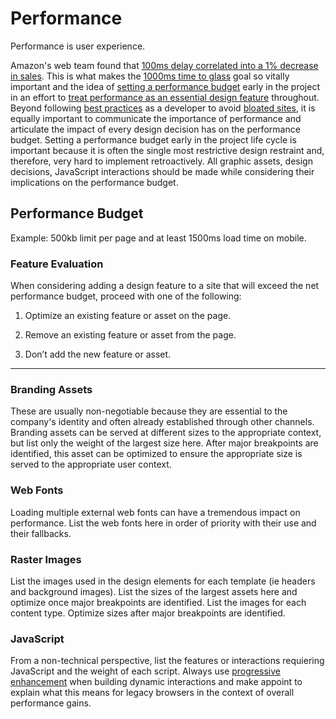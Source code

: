 # Performance

<p class="lead">Performance is user experience.</p>

Amazon's web team found that [100ms delay correlated into a 1% decrease in sales](http://www.websiteoptimization.com/speed/tweak/psychology-web-performance/). This is what makes the [1000ms time to glass](http://alistapart.com/blog/post/breaking-the-1000ms-time-to-glass-mobile-barrier) goal so vitally important and the idea of [setting a performance budget](http://timkadlec.com/2013/01/setting-a-performance-budget/) early in the project in an effort to [treat performance as an essential design feature](http://bradfrostweb.com/blog/post/performance-as-design/) throughout. Beyond following [best practices](http://csswizardry.com/2013/01/front-end-performance-for-web-designers-and-front-end-developers/) as a developer to avoid [bloated sites](http://browserdiet.com/), it is equally important to communicate the importance of performance and articulate the impact of every design decision has on the performance budget. Setting a performance budget early in the project life cycle is important because it is often the single most restrictive design restraint and, therefore, very hard to implement retroactively.  All graphic assets, design decisions, JavaScript interactions should be made while considering their implications on the performance budget.

## Performance Budget
Example: 500kb limit per page and at least 1500ms load time on mobile.

### Feature Evaluation
When considering adding a design feature to a site that will exceed the net performance budget, proceed with one of the following:

  1. Optimize an existing feature or asset on the page.

  2. Remove an existing feature or asset from the page.

  3. Don’t add the new feature or asset.

***
### Branding Assets
These are usually non-negotiable because they are essential to the company's identity and often already established through other channels.  Branding assets can be served at different sizes to the appropriate context, but list only the weight of the largest size here. After major breakpoints are identified, this asset can be optimized to ensure the appropriate size is served to the appropriate user context.

### Web Fonts
Loading multiple external web fonts can have a tremendous impact on performance.  List the web fonts here in order of priority with their use and their fallbacks.

### Raster Images
List the images used in the design elements for each template (ie headers and background images). List the sizes of the largest assets here and optimize once major breakpoints are identified. List the images for each content type. Optimize sizes after major breakpoints are identified.

### JavaScript
From a non-technical perspective, list the features or interactions requiering JavaScript and the weight of each script. Always use [progressive enhancement](http://jakearchibald.com/2013/progressive-enhancement-still-important/) when building dynamic interactions and make appoint to explain what this means for legacy browsers in the context of overall performance gains.


<div id="performanceBudget"></div>


